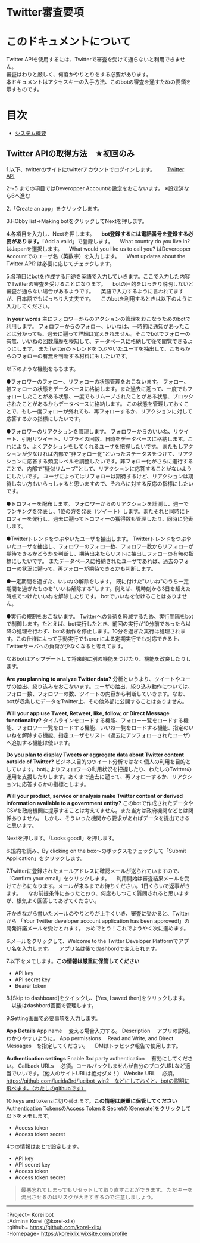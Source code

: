 # Twitter審査要項


# このドキュメントについて <a name="aHowto"></a>
Twitter APIを使用するには、Twitterで審査を受けて通らないと利用できません。  
審査はわりと厳しく、何度かやりとりをする必要があります。  
本ドキュメントはアクセスキーの入手方法、このbotの審査を通すための要領を示すものです。  


# 目次 <a name="aMokuji"></a>
* [システム概要](#iSystemSummary)




<a id="iGetTwitter"></a>
## Twitter APIの取得方法　★初回のみ
1.以下、twitterのサイトにtwitterアカウントでログインします。
　　[Twitter API](https://apps.twitter.com/app/new)

2～5 までの項目ではDeveropper Accountの設定をおこないます。
  ※設定済なら6へ進む

2.「Create an app」をクリックします。

3.HObby list→Making botをクリックしてNextを押します。

4.各項目を入力し、Nextを押します。
　**bot登録するには電話番号を登録する必要があります。**「Add a valid」で登録します。
　What country do you live in? はJapanを選択します。
　What would you like us to call you? はDeveropper Accountでのユーザ名（英数字）を入力します。
　Want updates about the Twitter API? は必要に応じてチェックします。

5.各項目にbotを作成する用途を英語で入力していきます。ここで入力した内容でTwitterの審査を受けることになります。
　botの目的をはっきり説明しないと審査が通らない場合があるようです。
　英語で入力するように言われてますが、日本語でもばっちり大丈夫です。
　このbotを利用するときは以下のように入力してください。

**In your words**
主にフォロワーからのアクションの管理をおこなうためのbotで利用します。
フォロワーからのフォロー、いいねは、一時的に通知があったことは分かっても、過去に遡って詳細は覚えきれません。そこでbotでフォローの有無、いいねの回数履歴を検知して、データベースに格納して後で閲覧できるようにします。
またTwitterのトレンドをつぶやいたユーザを抽出して、こちらからのフォローの有無を判断する材料にもしたいです。

以下のような機能をもちます。

●フォロワーのフォロー、リフォローの状態管理をおこないます。
フォロー、被フォローの状態をデータベースに格納します。また過去に遡って、一度でもフォローしたことがある状態、一度でもリムーブされたことがある状態、ブロックされたことがあるかもデータベースに格納します。
この状態を管理しておくことで、もし一度フォローが外れても、再フォローするか、リアクションに対して応答するかの指標にしたいです。

●フォロワーのリアクションを管理します。
フォロワーからのいいね、リツイート、引用リツイート、リプライの回数、日時をデータベースに格納します。これにより、よくアクションをしてくれるユーザを把握したいです。
またもしアクションが少なければ内部で"非フォロー化"といったステータスをつけて、リアクションに応答する頻度レベルを調整したいです。非フォロー化がさらに進行することで、内部で"疑似リムーブ"として、リアクションに応答することがないようにしたいです。
ユーザによってはリフォローは期待するけど、リアクションは期待しない方もいらっしゃると思いますので、それらに対する反応の指標にしたいです。

●トロフィーを配布します。
フォロワーからのリアクションを計測し、週一でランキングを発表し、1位の方を発表（ツイート）します。またそれと同時にトロフィーを発行し、過去に遡ってトロフィーの獲得数も管理したり、同時に発表します。

●Twitterトレンドをつぶやいたユーザを抽出します。
Twitterトレンドをつぶやいたユーザを抽出し、フォロワーのフォロー数、フォロワー数からリフォローが期待できるかどうかを判断し、期待出来たらリストに抽出しフォローの有無の指標にしたいです。
またデータベースに格納されたユーザであれば、過去のフォローの状況に遡って、再フォローが期待できるかも判断します。

●一定期間を過ぎた、いいねの解除をします。
既に付けた"いいね"のうち一定期間を過ぎたものを"いいね解除する"します。例えば、現時刻から3日を超えた時点でつけたいいねを解除したりです。
botでいいねを付けることはありません。

●実行の規制をおこないます。
Twitterへの負荷を軽減するため、実行間隔をbotで制御します。たとえば、bot実行したとき、前回の実行が10分前であったら以降の処理を行わず、botの動作を停止します。10分を過ぎた実行は処理されます。この仕様によって手動実行でもcronによる定期実行でも対応できる上、Twitterサーバへの負荷が少なくなると考えてます。

なおbotはアップデートして将来的に別の機能をつけたり、機能を改良したりします。

**Are you planning to analyze Twitter data?**
分析というより、ツイートやユーザの抽出、絞り込みをおこないます。ユーザの抽出、絞り込み動作については、フォロー数、フォロワーの数、ツイートの内容から判断していきます。なお、botが収集したデータをTwitter上、その他外部に公開することはありません。

**Will your app use Tweet, Retweet, like, follow, or Direct Message functionality?**
タイムラインをロードする機能、フォロー一覧をロードする機能、フォロワー一覧をロードする機能、いいね一覧をロードする機能、指定のいいねを解除する機能、指定ユーザをリスト（過去にアンフォローされたユーザ）へ追加する機能は使います。

**Do you plan to display Tweets or aggregate data about Twitter content outside of Twitter?**
ビジネス目的のツイート分析ではなく個人の利用を目的としています。botによりフォロワーの利用状況を把握したり、わたしのTwitterの運用を支援したりします。あくまで過去に遡って、再フォローするか、リアクションに応答するかの指標とします。

**Will your product, service or analysis make Twitter content or derived information available to a government entity?**
このbotで作成されたデータやCSVを政府機関に提示することは考えてません。また当方は政府機関などとは関係ありません。
しかし、そういった機関から要求があればデータを提出できると思います。


Nextを押します。「Looks good!」を押します。

6.規約を読み、By clicking on the box～のボックスをチェックして「Submit Application」をクリックします。






7.Twitterに登録されたメールアドレスに確認メールが送られていますので、「Confirm your email」をクリックします。
　利用開始は審査結果メールを受けてからになります。メールが来るまでお待ちください。1日くらいで返事がきます。
　なお前提条件にあったとおり、何度もしつこく質問されると思いますが、根気よく回答してあげてください。


汗かきながら書いたメールのやりとりが上手くいき、審査に受かると、Twitterから
「Your Twitter developer account application has been approved!」の開発許諾メールを受けとれます。
おめでとう！これでようやく次に進めます。








6.メールをクリックして、Welcome to the Twitter Developer Platformでアプリ名を入力します。
　アプリ名は後でdashbordで変えられます。

7.以下をメモします。**この情報は厳重に保管してください**

* API key
* API secret key
* Bearer token

8.[Skip to dashboard]をクイックし、[Yes, I saved then]をクリックします。
　以後はdashbord画面で管理します。

9.Setting画面で必要事項を入力します。

**App Details**
App name
　変える場合入力する。
Description
　アプリの説明。わかりやすいように。
App permissions
　Read and Write, and Direct Messages　を指定してください。
　DMはトラヒック報告で使用します。

**Authentication settings**
Enable 3rd party authentication
　有効にしてください。
Callback URLs
　必須。コールバックしませんが自分のブログURLなど適当でいいです。（他人のサイトURLは絶対ダメ！）
Website URL
　必須。https://github.com/lucida3rd/lucibot_win2　などにしておくと、botの説明に飛べます。（わたしのgithubです）

10.keys and tokensに切り替えます。**この情報は厳重に保管してください**
Authentication TokensのAccess Token & Secretの[Generate]をクリックして以下をメモします。

* Access token
* Access token secret

4つの情報はあとで設定します。

* API key
* API secret key
* Access token
* Access token secret

> 最悪忘れてしまってもリセットして取り直すことができます。
> ただキーを流出させるのはリスクが大きすぎるので注意しましょう。










***
::Project= Korei bot  
::Admin= Korei (@korei-xlix)  
::github= https://github.com/korei-xlix/  
::Homepage= https://koreixlix.wixsite.com/profile  
